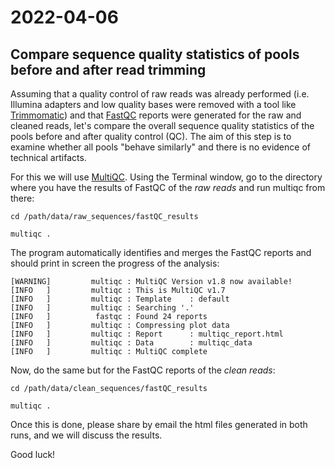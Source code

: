 # 2022-04-06

## Compare sequence quality statistics of pools before and after read trimming

Assuming that a quality control of raw reads was already performed (i.e. Illumina adapters and low quality bases were removed with a tool like [Trimmomatic](http://www.usadellab.org/cms/?page=trimmomatic)) and that [FastQC](https://www.bioinformatics.babraham.ac.uk/projects/fastqc/) reports were generated for the raw and cleaned reads, let's compare the overall sequence quality statistics of the pools before and after quality control (QC). The aim of this step is to examine whether all pools "behave similarly" and there is no evidence of technical artifacts.

For this we will use [MultiQC](https://multiqc.info). Using the Terminal window, go to the directory where you have the results of FastQC of the *raw reads* and run multiqc from there:
```
cd /path/data/raw_sequences/fastQC_results

multiqc .
```
The program automatically identifies and merges the FastQC reports and should print in screen the progress of the analysis:
```
[WARNING]         multiqc : MultiQC Version v1.8 now available!
[INFO   ]         multiqc : This is MultiQC v1.7
[INFO   ]         multiqc : Template    : default
[INFO   ]         multiqc : Searching '.'
[INFO   ]          fastqc : Found 24 reports
[INFO   ]         multiqc : Compressing plot data
[INFO   ]         multiqc : Report      : multiqc_report.html
[INFO   ]         multiqc : Data        : multiqc_data
[INFO   ]         multiqc : MultiQC complete
```
Now, do the same but for the FastQC reports of the *clean reads*:
```
cd /path/data/clean_sequences/fastQC_results

multiqc .
```
Once this is done, please share by email the html files generated in both runs, and we will discuss the results.

Good luck!
